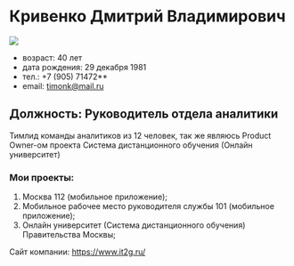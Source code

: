 # Кривенко Дмитрий Владимирович

![](../my_profile/img/my_photo.jpg)

- возраст: 40 лет 
- дата рождения: 29 декабря 1981
- тел.: +7 (905) 71472**
- email: [timonk@mail.ru](mailto:timonk@mail.ru)

## Должность: Руководитель отдела аналитики

Тимлид команды аналитиков из 12 человек, так же являюсь Product Owner-ом проекта Система дистанционного обучения (Онлайн университет)

### Мои проекты:
1. Москва 112 (мобильное приложение);
2. Mобильное рабочее место руководителя службы 101 (мобильное приложение);
3. Онлайн университет (Система дистанционного обучения) Правительства Москвы;

Сайт компании: https://www.it2g.ru/
